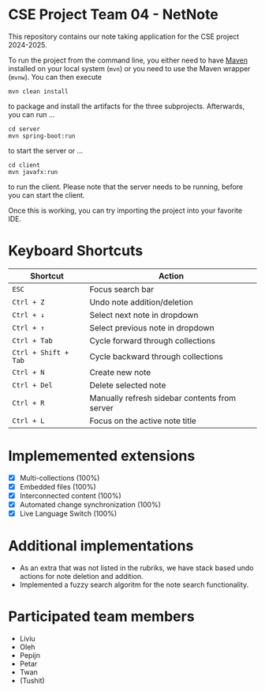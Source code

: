 # CSE Project Team 04 - NetNote

This repository contains our note taking application for the CSE project 2024-2025.

To run the project from the command line, you either need to have [Maven](https://maven.apache.org/install.html) installed on your local system (`mvn`) or you need to use the Maven wrapper (`mvnw`). You can then execute

	mvn clean install

to package and install the artifacts for the three subprojects. Afterwards, you can run ...

	cd server
	mvn spring-boot:run

to start the server or ...

	cd client
	mvn javafx:run

to run the client. Please note that the server needs to be running, before you can start the client.

Once this is working, you can try importing the project into your favorite IDE.

# Keyboard Shortcuts

| Shortcut | Action |
|----------|--------|
| `ESC` | Focus search bar |
| `Ctrl + Z` | Undo note addition/deletion |
| `Ctrl + ↓` | Select next note in dropdown |
| `Ctrl + ↑` | Select previous note in dropdown |
| `Ctrl + Tab` | Cycle forward through collections |
| `Ctrl + Shift + Tab` | Cycle backward through collections |
| `Ctrl + N` | Create new note |
| `Ctrl + Del` | Delete selected note |
| `Ctrl + R` | Manually refresh sidebar contents from server |
| `Ctrl + L` | Focus on the active note title |

# Implememented extensions
- [x] Multi-collections (100%)
- [x] Embedded files (100%)
- [x] Interconnected content (100%)
- [x] Automated change synchronization (100%)
- [x] Live Language Switch (100%)

# Additional implementations
- As an extra that was not listed in the rubriks, we have stack based undo actions for note deletion and addition.
- Implemented a fuzzy search algoritm for the note search functionality.

# Participated team members
- Liviu
- Oleh
- Pepijn
- Petar
- Twan
- (Tushit)
